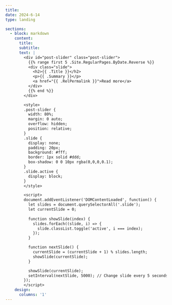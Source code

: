 ```yaml
---
title:
date: 2024-6-14
type: landing

sections:
  - block: markdown
    content:
      title:
      subtitle:
      text: |
        <div id="post-slider" class="post-slider">
          {{% range first 5 .Site.RegularPages.ByDate.Reverse %}}
          <div class="slide">
            <h2>{{ .Title }}</h2>
            <p>{{ .Summary }}</p>
            <a href="{{ .RelPermalink }}">Read more</a>
          </div>
          {{% end %}}
        </div>

        <style>
        .post-slider {
          width: 80%;
          margin: 0 auto;
          overflow: hidden;
          position: relative;
        }
        .slide {
          display: none;
          padding: 20px;
          background: #fff;
          border: 1px solid #ddd;
          box-shadow: 0 0 10px rgba(0,0,0,0.1);
        }
        .slide.active {
          display: block;
        }
        </style>

        <script>
        document.addEventListener('DOMContentLoaded', function() {
          let slides = document.querySelectorAll('.slide');
          let currentSlide = 0;
          
          function showSlide(index) {
            slides.forEach((slide, i) => {
              slide.classList.toggle('active', i === index);
            });
          }

          function nextSlide() {
            currentSlide = (currentSlide + 1) % slides.length;
            showSlide(currentSlide);
          }

          showSlide(currentSlide);
          setInterval(nextSlide, 5000); // Change slide every 5 seconds
        });
        </script>
    design:
      columns: '1'
---
```

